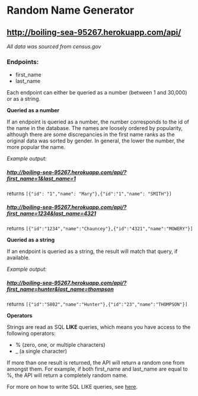 # Random Name Generator
## http://boiling-sea-95267.herokuapp.com/api/

*All data was sourced from census.gov*

### Endpoints:
* first_name
* last_name

Each endpoint can either be queried as a number (between 1 and 30,000) or as a string.

**Queried as a number**

If an endpoint is queried as a number, the number corresponds to the id of the name in the database. The names are loosely ordered by popularity, although there are some discrepancies in the first name ranks as the original data was sorted by gender. In general, the lower the number, the more popular the name.

*Example output:*

##### http://boiling-sea-95267.herokuapp.com/api/?first_name=1&last_name=1
returns `[{"id": "1","name": "Mary"},{"id":"1","name": "SMITH"}]`

##### http://boiling-sea-95267.herokuapp.com/api/?first_name=1234&last_name=4321
returns `[{"id":"1234","name":"Chauncey"},{"id":"4321","name":"MOWERY"}]`

**Queried as a string**

If an endpoint is queried as a string, the result will match that query, if available.

*Example output:*

##### http://boiling-sea-95267.herokuapp.com/api/?first_name=hunter&last_name=thompson
returns `[{"id":"5802","name":"Hunter"},{"id":"23","name":"THOMPSON"}]`

**Operators**

Strings are read as SQL **LIKE** queries, which means you have access to the following operators:
- % (zero, one, or multiple characters)
- _ (a single character)

If more than one result is returned, the API will return a random one from amongst them. For example, if both first_name and last_name are equal to %, the API will return a completely random name.

For more on how to write SQL LIKE queries, see [here](https://www.w3schools.com/sql/sql_like.asp).

